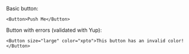 Basic button:

    <Button>Push Me</Button>

Button with errors (validated with Yup):

    <Button size="large" color="xpto">This button has an invalid color!</Button>
